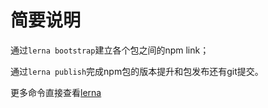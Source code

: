 # 简要说明


通过`lerna bootstrap`建立各个包之间的npm link；

通过`lerna publish`完成npm包的版本提升和包发布还有git提交。

更多命令直接查看[lerna](https://github.com/lerna/lerna)